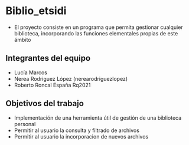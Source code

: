 # Biblio_etsidi

* El proyecto consiste en un programa que permita gestionar cualquier biblioteca, incorporando las funciones elementales propias de este ámbito

## Integrantes del equipo

* Lucía Marcos
* Nerea Rodriguez López (nerearodriguezlopez)
* Roberto Roncal España Rq2021

## Objetivos del trabajo

* Implementación de una herramienta útil de gestión de una biblioteca personal
* Permitir al usuario la consulta y filtrado de archivos
* Permitir al usuario la incorporacion de nuevos archivos
